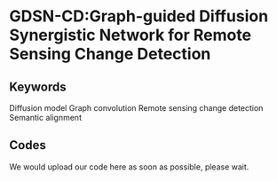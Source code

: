 # GDSN-CD:Graph-guided Diffusion Synergistic Network for Remote Sensing Change Detection
## Keywords
Diffusion model  Graph convolution  Remote sensing change detection  Semantic alignment
## Codes
We would upload our code here as soon as possible, please wait.

